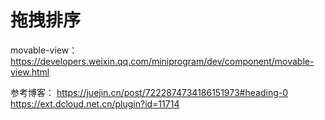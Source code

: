 # 拖拽排序

movable-view：<https://developers.weixin.qq.com/miniprogram/dev/component/movable-view.html>

参考博客：
<https://juejin.cn/post/7222874734186151973#heading-0>
<https://ext.dcloud.net.cn/plugin?id=11714>
